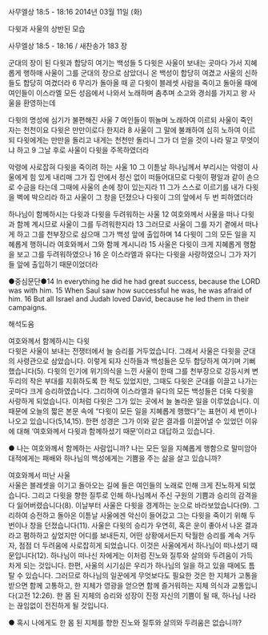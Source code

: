 사무엘상 18:5 - 18:16 
2014년 03월 11일 (화)

다윗과 사울의 상반된 모습



사무엘상 18:5 - 18:16 / 새찬송가 183 장


군대의 장이 된 다윗과 합당히 여기는 백성들
5 다윗은 사울이 보내는 곳마다 가서 지혜롭게 행하매 사울이 그를 군대의 장으로 삼았더니 온 백성이 합당히 여겼고 사울의 신하들도 합당히 여겼더라 6 무리가 돌아올 때 곧 다윗이 블레셋 사람을 죽이고 돌아올 때에 여인들이 이스라엘 모든 성읍에서 나와서 노래하며 춤추며 소고와 경쇠를 가지고 왕 사울을 환영하는데 

다윗의 명성에 심기가 불편해진 사울
7 여인들이 뛰놀며 노래하여 이르되 사울이 죽인 자는 천천이요 다윗은 만만이로다 한지라 8 사울이 그 말에 불쾌하여 심히 노하여 이르되 다윗에게는 만만을 돌리고 내게는 천천만 돌리니 그가 더 얻을 것이 나라 말고 무엇이냐 하고 9 그날 후로 사울이 다윗을 주목하였더라  

악령에 사로잡혀 다윗을 죽이려 하는 사울
10 그 이튿날 하나님께서 부리시는 악령이 사울에게 힘 있게 내리매 그가 집 안에서 정신 없이 떠들어대므로 다윗이 평일과 같이 손으로 수금을 타는데 그때에 사울의 손에 창이 있는지라 11 그가 스스로 이르기를 내가 다윗을 벽에 박으리라 하고 사울이 그 창을 던졌으나 다윗이 그의 앞에서 두 번 피하였더라 

하나님이 함께하시는 다윗과 다윗을 두려워하는 사울
12 여호와께서 사울을 떠나 다윗과 함께 계시므로 사울이 그를 두려워한지라 13 그러므로 사울이 그를 자기 곁에서 떠나게 하고 그를 천부장으로 삼으매 그가 백성 앞에 출입하며 14 다윗이 그의 모든 일을 지혜롭게 행하니라 여호와께서 그와 함께 계시니라 15 사울은 다윗이 크게 지혜롭게 행함을 보고 그를 두려워하였으나 16 온 이스라엘과 유다는 다윗을 사랑하였으니 그가 자기들 앞에 출입하기 때문이었더라


●중심문단●14 In everything he did he had great success, because the LORD was with him. 15 When Saul saw how successful he was, he was afraid of him. 16 But all Israel and Judah loved David, because he led them in their campaigns.

해석도움





여호와께서 함께하시는 다윗  
다윗은 사울이 보내는 전쟁터에서 늘 승리를 거두었습니다. 그래서 사울은 다윗을 군대의 사령관으로 삼았습니다. 이렇게 되자 신하들과 백성들은 모두 합당하게 여기며 기뻐했습니다(5). 다윗의 인기에 위기의식을 느낀 사울이 한때 그를 천부장으로 강등시켜 변두리의 작은 부대를 지휘하도록 한 적도 있었지만, 그때도 다윗은 군대를 이끌고 나가는 곳마다 크게 승리하였습니다. 그리하여 이스라엘과 유다의 모든 백성들은 더욱 다윗을 사랑하게 되었습니다. 이처럼 다윗은 그가 있는 곳에서 늘 놀라운 일을 이루었습니다. 이 때문에 오늘의 짧은 본문 속에 “다윗이 모든 일을 지혜롭게 행했다”는 표현이 세 번이나 나오고 있습니다(5,14,15). 한편 성경은 그가 이와 같은 결과를 이끌어낼 수 있었던 이유에 대해 ‘여호와께서 다윗과 함께하셨기 때문’이라고 대답하고 있습니다.    

● 나는 여호와께서 함께하는 사람입니까? 나는 모든 일을 지혜롭게 행함으로 말미암아 대적에게는 패배와 하나님의 백성에게는 기쁨을 주는 삶을 살고 있습니까? 

여호와께서 떠난 사울  
사울은 블레셋을 이기고 돌아오는 길에 들은 여인들의 노래로 인해 크게 진노하게 되었습니다. 그리고 다윗을 향한 질투로 인해 하나님께서 주신 구원의 기쁨과 승리의 감격을 다 잃어버렸습니다(8). 이날부터 사울은 다윗을 경계하는 눈으로 바라보았습니다(9). 그리하여 승전하고 돌아온 이튿날 사울에겐 악신이 들어갔고 그는 다윗을 죽이기 위해 두 번이나 창을 던졌습니다(11). 사울은 다윗의 승리가 우연히, 혹은 운이 좋아서 나온 결과라고 폄하하고 싶었지만 어디를 보내든지, 어떤 상황에서든지 탁월한 승리를 계속 거두자, 점점 더 두려움에 사로잡히게 되었습니다. 이것은 사울에게서 하나님이 떠나셨기 때문입니다(12). 하나님이 떠나신 자에게는 이처럼 진노와 질투와 살의와 두려움이 가득 차게 되는 것입니다. 한편, 사울의 시기심은 우리가 하나님의 일을 하고 있을 때에도 틈탈 수 있습니다. 그러므로 하나님의 일꾼에게 무엇보다도 필요한 것은 한 지체가 고통을 받으면 함께 고통하고, 한 지체가 영광을 얻으면 함께 즐거워하는 지체 의식과 교통입니다(고전 12:26). 한 몸 된 지체의 승리와 성장이 진정 자신의 기쁨이 될 때, 하나님 나라는 끊임없이 전진하게 될 것입니다. 

● 혹시 나에게도 한 몸 된 지체를 향한 진노와 질투와 살의와 두려움은 없습니까?